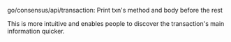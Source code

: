 go/consensus/api/transaction: Print txn's method and body before the rest

This is more intuitive and enables people to discover the transaction's main
information quicker.
